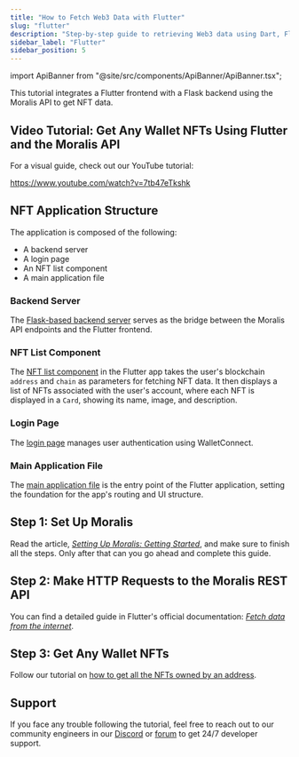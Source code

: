 ```yaml
---
title: "How to Fetch Web3 Data with Flutter"
slug: "flutter"
description: "Step-by-step guide to retrieving Web3 data using Dart, Flutter, and the Moralis NFT API."
sidebar_label: "Flutter"
sidebar_position: 5
---
```


import ApiBanner from "@site/src/components/ApiBanner/ApiBanner.tsx";

<ApiBanner />

This tutorial integrates a Flutter frontend with a Flask backend using the Moralis API to get NFT data.

## Video Tutorial: Get Any Wallet NFTs Using Flutter and the Moralis API

For a visual guide, check out our YouTube tutorial:

https://www.youtube.com/watch?v=7tb47eTkshk


## NFT Application Structure

The application is composed of the following:

* A backend server
* A login page
* An NFT list component
* A main application file

### Backend Server

The [Flask-based backend server](https://github.com/MoralisWeb3/youtube-tutorials/blob/main/video_flutter_nfts/backend/app.py) serves as the bridge between the Moralis API endpoints and the Flutter frontend.

### NFT List Component

The [NFT list component](https://github.com/MoralisWeb3/youtube-tutorials/blob/main/video_flutter_nfts/lib/components/list_nfts.dart) in the Flutter app takes the user's blockchain `address` and `chain` as parameters for fetching NFT data. It then displays a list of NFTs associated with the user's account, where each NFT is displayed in a `Card`, showing its name, image, and description.

### Login Page

The [login page](https://github.com/MoralisWeb3/youtube-tutorials/blob/main/video_flutter_nfts/lib/pages/login_page.dart) manages user authentication using WalletConnect.

### Main Application File

The [main application file](https://github.com/MoralisWeb3/youtube-tutorials/blob/main/video_flutter_nfts/lib/main.dart) is the entry point of the Flutter application, setting the foundation for the app's routing and UI structure.

## Step 1: Set Up Moralis

Read the article, _[Setting Up Moralis: Getting Started](/web3-data-api/evm/get-your-api-key)_, and make sure to finish all the steps. Only after that can you go ahead and complete this guide.

## Step 2: Make HTTP Requests to the Moralis REST API

You can find a detailed guide in Flutter's official documentation: _[Fetch data from the internet](https://docs.flutter.dev/cookbook/networking/fetch-data)_.

## Step 3: Get Any Wallet NFTs

Follow our tutorial on [how to get all the NFTs owned by an address](/web3-data-api/evm/how-to-get-all-nfts-owned-by-an-address).

## Support

If you face any trouble following the tutorial, feel free to reach out to our community engineers in our [Discord](https://moralis.io/discord) or [forum](https://forum.moralis.io) to get 24/7 developer support.
